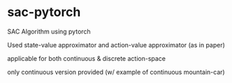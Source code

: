 # sac-pytorch
SAC Algorithm using pytorch

Used state-value approximator and action-value approximator (as in paper)

applicable for both continuous & discrete action-space

only continuous version provided (w/ example of continuous mountain-car)


